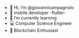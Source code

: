 - 👋 Hi, I’m @giovannicampagnolo
- 📱 mobile developer -flutter-
- 🌱 I’m currently learning
- 💻 Computer Science Engineer
- 🚀 Blockchain Enthusiast

<!---
giovannicampagnolo/giovannicampagnolo is a ✨ special ✨ repository because its `README.md` (this file) appears on your GitHub profile.
You can click the Preview link to take a look at your changes.
--->
